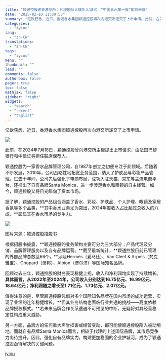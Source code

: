 ```yaml
---
title: "颖通控股递表港交所：代理国际大牌年入18亿，“中国香水第一股”即将来临"
date: "2025-02-10 11:00:53"
summary: "亿欧获悉，近日，香港香水集团颖通控股再次向港交所递交了上市申请。此前，在2024年7月18日，颖通控..."
categories:
  - "iyiou"
lang:
  - "zh-CN"
translations:
  - "zh-CN"
tags:
  - "iyiou"
menu: ""
thumbnail: ""
lead: ""
comments: false
authorbox: false
pager: true
toc: false
mathjax: false
sidebar: "right"
widgets:
  - "search"
  - "recent"
  - "taglist"
---
```


亿欧获悉，近日，香港香水集团颖通控股再次向港交所递交了上市申请。

![](https://diting-hetu.iyiou.com/kvMETckl3i4jgApGALr6.png)

此前，在2024年7月18日，颖通控股曾向港交所主板提出上市请求，由法国巴黎银行和中信证券担任联席保荐人。

颖通控股为一家香水品牌管理公司，自1987年创立之初便专注于此领域。后随着不断发展，2010年，公司战略性地拓宽业务范围，纳入了护肤品与彩妆产品管理。过去十年间，公司先后强化了电商布局，成功入驻天猫、京东等主流电商平台，还推出了自有品牌Santa Monica，进一步涉足香水和眼镜的自主经营。如今，颖通控股又将目光瞄向了资本市场。

据了解，颖通控股的产品组合涵盖了香水、彩妆、护肤品、个人护理、眼镜及家居香氛等多个品类，**其中香水业务尤为突出，2024年度收入占比超过总收入的八成，**彰显其在香水市场的竞争力。

![](https://diting-hetu.iyiou.com/q2cEH2smJNdOkz3NrDqr.png)

图片来源：颖通控股招股书

根据招股书披露，**颖通控股的业务架构主要可分为三大部分：产品代理及分销、品牌管理服务以及自有品牌运营。**截至最新统计，**颖通控股目前已管理的外部品牌总数达66个，**涉及Hermès（爱马仕）、Van Cleef & Arpels（梵克雅宝）、Chopard（萧邦）、Albion（澳尔滨）等国际知名品牌。

回顾过去三年，颖通控股的财务表现稳健上扬，收入和净利润均实现了持续增长。**具体而言，从2022年至2024年，公司收入分别达到16.75亿元、16.99亿元、18.64亿元；净利润随之增长至1.71亿元、1.73亿元、2.07亿元。**

值得注意的是，尽管颖通控股凭借对多个国际知名品牌在国内市场的成功运营，实现了业绩的连年稳健增长，**但其业务结构也面临行业共通的挑战——高度依赖品牌授权模式。**若未来品牌合作关系遭遇不可预见的中断，无疑将对其经营稳定性构成重大威胁。

另一方面，品牌方的任何重大声誉损害或经营变动，都可能使颖通控股陷入被动境地。而就自有品牌Santa Monica而言，相较于代理的上述国际品牌，其市场竞争力尚待提升。因此，强化自有品牌实力，构建更加稳固的企业护城河，成为了颖通控股亟待解决的关键问题。

[iyiou](https://www.iyiou.com/news/202502101089835)

